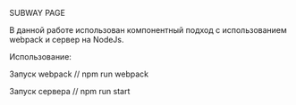 

SUBWAY PAGE

В данной работе использован компонентный подход с использованием webpack и сервер на NodeJs.

Использование:

Запуск webpack // npm run webpack

Запуск сервера // npm run start
